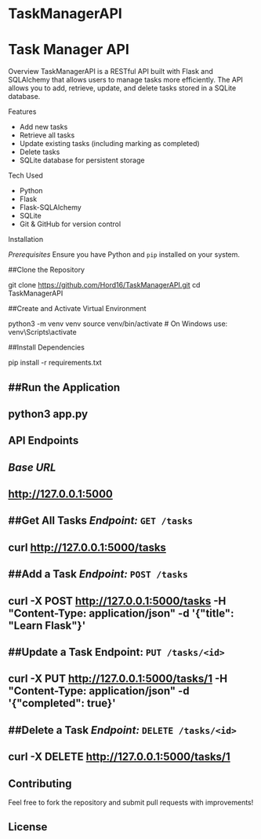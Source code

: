 # TaskManagerAPI
# Task Manager API

Overview
TaskManagerAPI is a RESTful API built with Flask and SQLAlchemy that allows users to manage tasks more efficiently. The API allows you to add, retrieve, update, and delete tasks stored in a SQLite database.

Features
- Add new tasks
- Retrieve all tasks
- Update existing tasks (including marking as completed)
- Delete tasks
- SQLite database for persistent storage

Tech Used
- Python
- Flask
- Flask-SQLAlchemy
- SQLite
- Git & GitHub for version control

Installation

*Prerequisites*
Ensure you have Python and `pip` installed on your system.

##Clone the Repository

git clone https://github.com/Hord16/TaskManagerAPI.git
cd TaskManagerAPI


##Create and Activate Virtual Environment

python3 -m venv venv
source venv/bin/activate  # On Windows use: venv\Scripts\activate

##Install Dependencies

pip install -r requirements.txt

##Run the Application
---
python3 app.py
---

## API Endpoints

*Base URL*
---
http://127.0.0.1:5000
---

##Get All Tasks
*Endpoint:* `GET /tasks`
---
curl http://127.0.0.1:5000/tasks
---

##Add a Task
*Endpoint:* `POST /tasks`
---
curl -X POST http://127.0.0.1:5000/tasks -H "Content-Type: application/json" -d '{"title": "Learn Flask"}'
---

##Update a Task
**Endpoint:** `PUT /tasks/<id>`
---
curl -X PUT http://127.0.0.1:5000/tasks/1 -H "Content-Type: application/json" -d '{"completed": true}'
---

##Delete a Task
*Endpoint:* `DELETE /tasks/<id>`
---
curl -X DELETE http://127.0.0.1:5000/tasks/1
---

## Contributing
Feel free to fork the repository and submit pull requests with improvements!

## License


